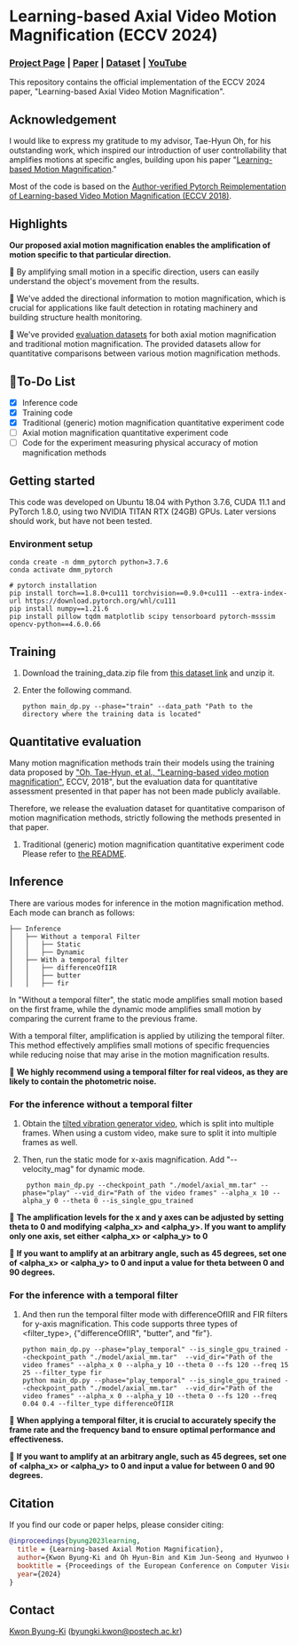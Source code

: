 # Learning-based Axial Video Motion Magnification (ECCV 2024)
### [Project Page](https://axial-momag.github.io/axial-momag/) | [Paper](https://arxiv.org/abs/2312.09551)  |  [Dataset](https://drive.google.com/drive/folders/1jB2aCfOlQGgAVAzv9lsMDfWlzEIHbYy0)  |  [YouTube](https://www.youtube.com/watch?v=rirtanavs34)
This repository contains the official implementation of the ECCV 2024 paper, "Learning-based Axial Video Motion Magnification".

## Acknowledgement
I would like to express my gratitude to my advisor, Tae-Hyun Oh, for his outstanding work, which inspired our introduction of user controllability that amplifies motions at specific angles, building upon his paper "[Learning-based Motion Magnification](https://arxiv.org/abs/1804.02684)."

Most of the code is based on the [Author-verified Pytorch Reimplementation of Learning-based Video Motion Magnification (ECCV 2018)](https://github.com/postech-ami/Deep-Motion-Mag-Pytorch).

## Highlights
**Our proposed axial motion magnification enables the amplification of motion specific to that particular direction.** 

🌟 By amplifying small motion in a specific direction, users can easily understand the object's movement from the results.

🌟 We've added the directional information to motion magnification, which is crucial for applications like fault detection in rotating machinery and building structure health monitoring.

🌟 We've provided [evaluation datasets](https://arxiv.org/abs/2312.09551) for both axial motion magnification and traditional motion magnification. The provided datasets allow for quantitative comparisons between various motion magnification methods.


## 💪To-Do List

- [x] Inference code
- [x] Training code
- [x] Traditional (generic) motion magnification quantitative experiment code
- [ ] Axial motion magnification quantitative experiment code
- [ ] Code for the experiment measuring physical accuracy of motion magnification methods

## Getting started
This code was developed on Ubuntu 18.04 with Python 3.7.6, CUDA 11.1 and PyTorch 1.8.0, using two NVIDIA TITAN RTX (24GB) GPUs. 
Later versions should work, but have not been tested.

### Environment setup

```
conda create -n dmm_pytorch python=3.7.6
conda activate dmm_pytorch

# pytorch installation
pip install torch==1.8.0+cu111 torchvision==0.9.0+cu111 --extra-index-url https://download.pytorch.org/whl/cu111
pip install numpy==1.21.6
pip install pillow tqdm matplotlib scipy tensorboard pytorch-msssim opencv-python==4.6.0.66
```

## Training
1. Download the training_data.zip file from [this dataset link](https://drive.google.com/drive/folders/1jB2aCfOlQGgAVAzv9lsMDfWlzEIHbYy0) and unzip it.

2. Enter the following command.
    ```
    python main_dp.py --phase="train" --data_path "Path to the directory where the training data is located"
    ```
## Quantitative evaluation

Many motion magnification methods train their models using the training data proposed by ["Oh, Tae-Hyun, et al., "Learning-based video motion magnification"](https://arxiv.org/abs/1804.02684), ECCV, 2018", but the evaluation data for quantitative assessment presented in that paper has not been made publicly available.

Therefore, we release the evaluation dataset for quantitative comparison of motion magnification methods, strictly following the methods presented in that paper.

1. Traditional (generic) motion magnification quantitative experiment code
    Please refer to [the README](https://github.com/postech-ami/Axial-mm/tree/main/script).

## Inference
There are various modes for inference in the motion magnification method. Each mode can branch as follows:

    ├── Inference
    │   ├── Without a temporal Filter
    │   │   ├── Static
    │   │   ├── Dynamic
    │   ├── With a temporal filter   
    │   │   ├── differenceOfIIR
    │   │   ├── butter
    │   │   ├── fir

In "Without a temporal filter", the static mode amplifies small motion based on the first frame, while the dynamic mode amplifies small motion by comparing the current frame to the previous frame.

With a temporal filter, amplification is applied by utilizing the temporal filter. This method effectively amplifies small motions of specific frequencies while reducing noise that may arise in the motion magnification results.

🌟 **We highly recommend using a temporal filter for real videos, as they are likely to contain the photometric noise.** 

    
### For the inference without a temporal filter

1) Obtain the [tilted vibration generator video](https://drive.google.com/drive/folders/1Ql0re87ESWPrrZ_fHKWSMGdj34ddBfUn), which is split into multiple frames. When using a custom video, make sure to split it into multiple frames as well.

2) Then, run the static mode for x-axis magnification. Add "--velocity_mag" for dynamic mode.

        python main_dp.py --checkpoint_path "./model/axial_mm.tar" --phase="play" --vid_dir="Path of the video frames" --alpha_x 10 --alpha_y 0 --theta 0 --is_single_gpu_trained   

🌟 **The amplification levels for the x and y axes can be adjusted by setting theta to 0 and modifying <alpha_x> and <alpha_y>. If you want to amplify only one axis, set either <alpha_x> or <alpha_y> to 0** 

🌟 **If you want to amplify at an arbitrary angle, such as 45 degrees, set one of <alpha_x> or <alpha_y> to 0 and input a value for theta between 0 and 90 degrees.** 

### For the inference with a temporal filter

1) And then run the temporal filter mode with differenceOfIIR and FIR filters for y-axis magnification. This code supports three types of <filter_type>, {"differenceOfIIR", "butter", and "fir"}.
      
       python main_dp.py --phase="play_temporal" --is_single_gpu_trained --checkpoint_path "./model/axial_mm.tar"  --vid_dir="Path of the video frames" --alpha_x 0 --alpha_y 10 --theta 0 --fs 120 --freq 15 25 --filter_type fir 
       python main_dp.py --phase="play_temporal" --is_single_gpu_trained --checkpoint_path "./model/axial_mm.tar"  --vid_dir="Path of the video frames" --alpha_x 0 --alpha_y 10 --theta 0 --fs 120 --freq 0.04 0.4 --filter_type differenceOfIIR 

🌟 **When applying a temporal filter, it is crucial to accurately specify the frame rate <fs> and the frequency band <freq> to ensure optimal performance and effectiveness.** 

🌟 **If you want to amplify at an arbitrary angle, such as 45 degrees, set one of <alpha_x> or <alpha_y> to 0 and input a value for <theta> between 0 and 90 degrees.** 

## Citation
If you find our code or paper helps, please consider citing:
````BibTeX
@inproceedings{byung2023learning,
  title = {Learning-based Axial Motion Magnification},
  author={Kwon Byung-Ki and Oh Hyun-Bin and Kim Jun-Seong and Hyunwoo Ha and Tae-Hyun Oh},
  booktitle = {Proceedings of the European Conference on Computer Vision (ECCV)},
  year={2024}
}
````

## Contact
[Kwon Byung-Ki](https://sites.google.com/view/kwon-byung--ki/%ED%99%88) (byungki.kwon@postech.ac.kr)
